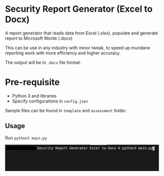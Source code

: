 # Security Report Generator (Excel to Docx)

A report generator that reads data from Excel (.xlsx), populate and generate report to Microsoft Words (.docx)

This can be use in any industry with minor tweak, to speed up mundane reporting work with more efficiency and higher accuracy. 

The output will be in `.docx` file format.

# Pre-requisite
- Python 3 and libraries
- Specify configurations in `config.json`

Sample files can be found in `template` and `assessment` folder.

## Usage
Run `python3 main.py`

![Default Mode Gif](core/example.gif "Report Generator")